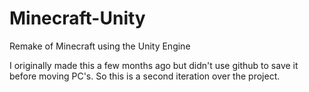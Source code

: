 # Minecraft-Unity
Remake of Minecraft using the Unity Engine

I originally made this a few months ago but didn't use github to save it before moving PC's.
So this is a second iteration over the project.
